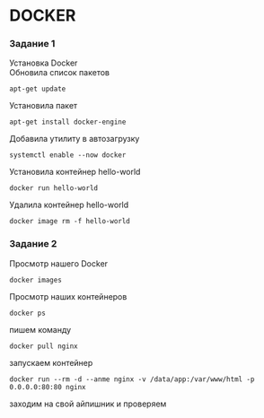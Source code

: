 # DOCKER
### Задание 1
Установка Docker  
Обновила список пакетов  
```
apt-get update  
```
Установила пакет  
```
apt-get install docker-engine  
```
Добавила утилиту в автозагрузку  
```
systemctl enable --now docker  
```
Установила контейнер hello-world  
```
docker run hello-world  
```
Удалила контейнер hello-world  
```
docker image rm -f hello-world  
```
### Задание 2
Просмотр нашего Docker
```
docker images
```
Просмотр наших контейнеров
```
docker ps
```
пишем команду 
```
docker pull nginx
```
запускаем контейнер
```
docker run --rm -d --anme nginx -v /data/app:/var/www/html -p 0.0.0.0:80:80 nginx
```
заходим на свой айпишник и проверяем 
